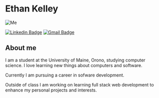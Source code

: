 # Ethan Kelley 

![Me](https://media2.giphy.com/media/1229mlttgo8aR2/giphy.gif?cid=ecf05e47m697ro5if1t90sbjpmjf5hia8zwx5qwzfb63kdiv&rid=giphy.gif&ct=g)

[![Linkedin Badge](https://img.shields.io/badge/-Ethan\_Kelley-blue?style=flat-square&logo=Linkedin&logoColor=white&link=https://www.linkedin.com/in/ethandk)](https://www.linkedin.com/in/ethandk) [![Gmail Badge](https://img.shields.io/badge/-ekelley531@gmail.com-c14438?style=flat-square&logo=Gmail&logoColor=white&link=mailto:ekelley531@gmail.com)](mailto:ekelley531@gmail.com)

## About me

I am a student at the University of Maine, Orono, studying computer science. I love learning new things about computers and software. 

Currently I am pursuing a career in sofware development.

Outside of class I am working on learning full stack web development to enhance my personal projects and interests.
